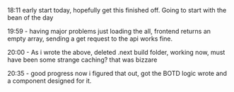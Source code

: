 18:11 early start today, hopefully get this finished off. Going to start with the bean of the day

19:59 - having major problems just loading the all, frontend returns an empty array, sending a get request to the api works fine.

20:00 - As i wrote the above, deleted .next build folder, working now, must have been some strange caching? that was bizzare

20:35 - good progress now i figured that out, got the BOTD logic wrote and a component designed for it.
